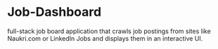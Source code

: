 # Job-Dashboard
 full-stack job board application that crawls job postings from sites like Naukri.com or LinkedIn Jobs and displays them in an interactive UI.
